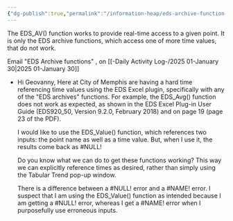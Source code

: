 ```yaml
---
{"dg-publish":true,"permalink":"/information-heap/eds-archive-function-problem/","noteIcon":"","created":"2025-01-31T10:35:27.546-06:00"}
---
```


The EDS_AV() function works to provide real-time access to a given point. It is only the EDS archive functions, which access one of more time values, that do not work.



Email  "EDS Archive functions" , on [[-Daily Activity Log-/2025 01-January 30\|2025 01-January 30]]
- Hi Geovanny,
	Here at City of Memphis are having a hard time referencing time values using the EDS Excel plugin, specifically with any of the "EDS archives" functions. For example, the EDS_Avg() function does not work as expected, as shown in the EDS Excel Plug-in User Guide (EDS920_50, Version 9.2.0, February 2018) and on page 19 (page 23 of the PDF). 
	
	I would like to use the EDS_Value() function, which references two inputs: the point name as well as a time value. But, when I use it, the results come back as #NULL!	

	Do you know what we can do to get these functions working? This way we can explicitly reference times as desired, rather than simply using the Tabular Trend pop-up window.
	
	There is a difference between a #NULL! error and a #NAME! error. I suspect that I am using the EDS_Value() function as intended because I am getting a #NULL! error, whereas I get a #NAME! error when I purposefully use erroneous inputs.